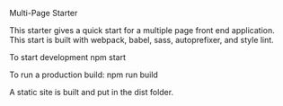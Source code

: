Multi-Page Starter

This starter gives a quick start for a multiple page front end application. This start is built with webpack, babel, sass, autoprefixer, and style lint.

To start development
npm start

To run a production build:
npm run build

A static site is built and put in the dist folder.
